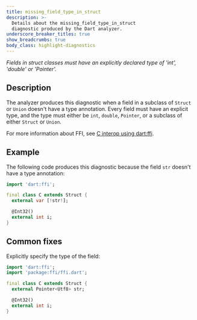 ```yaml
---
title: missing_field_type_in_struct
description: >-
  Details about the missing_field_type_in_struct
  diagnostic produced by the Dart analyzer.
underscore_breaker_titles: true
show_breadcrumbs: true
body_class: highlight-diagnostics
---
```


_Fields in struct classes must have an explicitly declared type of 'int',
'double' or 'Pointer'._

## Description

The analyzer produces this diagnostic when a field in a subclass of
`Struct` or `Union` doesn't have a type annotation. Every field must have
an explicit type, and the type must either be `int`, `double`, `Pointer`,
or a subclass of either `Struct` or `Union`.

For more information about FFI, see [C interop using dart:ffi][ffi].

## Example

The following code produces this diagnostic because the field `str`
doesn't have a type annotation:

```dart
import 'dart:ffi';

final class C extends Struct {
  external var [!str!];

  @Int32()
  external int i;
}
```

## Common fixes

Explicitly specify the type of the field:

```dart
import 'dart:ffi';
import 'package:ffi/ffi.dart';

final class C extends Struct {
  external Pointer<Utf8> str;

  @Int32()
  external int i;
}
```

[ffi]: /interop/c-interop
